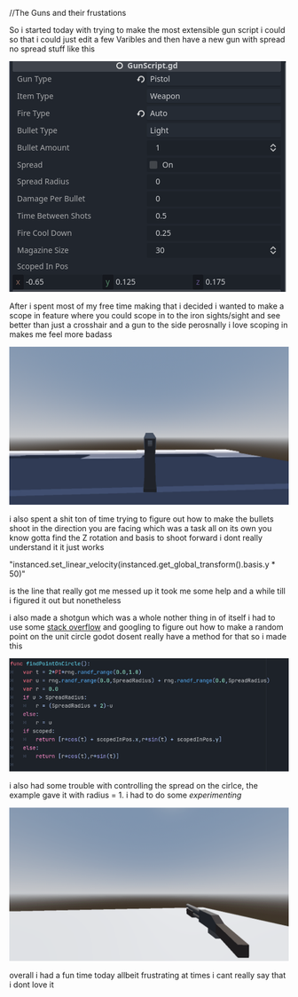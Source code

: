 

//The Guns and their frustations

So i started today with trying to make the most extensible gun script i could so that i could just edit a few Varibles and then have a new gun with spread no spread stuff like this 

![AltText](https://github.com/Valereon/Godot-Game-DevLog/blob/main/4.16.23/GunScript.png)

After i spent most of my free time making that i decided i wanted to make a scope in feature where you could scope in to the iron sights/sight and see better than just a crosshair and a gun to the side perosnally i love scoping in makes me feel more badass

![AltText](https://github.com/Valereon/Godot-Game-DevLog/blob/main/4.16.23/ScopedIn.png)

i also spent a shit ton of time trying to figure out how to make the bullets shoot in the direction you are facing which was a task all on its own you know gotta find the Z rotation and basis to shoot forward i dont really understand it it just works

"instanced.set_linear_velocity(instanced.get_global_transform().basis.y * 50)"

is the line that really got me messed up it took me some help and a while till i figured it out but nonetheless 

i also made a shotgun which was a whole nother thing in of itself i had to use some [stack overflow](https://stackoverflow.com/questions/5837572/generate-a-random-point-within-a-circle-uniformly/5838055#5838055) and googling to figure out how to make a random point on the unit circle godot dosent really have a method for that so i made this

![AltText](https://github.com/Valereon/Godot-Game-DevLog/blob/main/4.16.23/pointOnCircle.png)


i also had some trouble with controlling the spread on the cirlce, the example gave it with radius = 1. i had to do some *experimenting*

![AltText](https://github.com/Valereon/Godot-Game-DevLog/blob/main/4.16.23/Shotgun.gif)


overall i had a fun time today allbeit frustrating at times i cant really say that i dont love it

